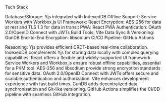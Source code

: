 Tech Stack

Database/Storage: Yjs integrated with IndexedDB
Offline Support: Service Workers with Workbox.js
UI Framework: React
Encryption: AES-256 for data at rest and TLS 1.3 for data in transit
PWA: React PWA
Authentication: OAuth 2.0/OpenID Connect with JWTs
Build Tools: Vite
Data Sync & Versioning: GunDB
End-to-End Encryption: libsodium
CI/CD Pipeline: GitHub Actions

Reasoning:
Yjs provides efficient CRDT-based real-time collaboration.
IndexedDB complements Yjs for storing data locally with complex querying capabilities.
React offers a flexible and widely-supported UI framework.
Service Workers and Workbox.js ensure robust offline capabilities, essential for a PKM tool.
AES-256 and libsodium provide strong encryption standards for sensitive data.
OAuth 2.0/OpenID Connect with JWTs offers secure and scalable authentication and authorization.
Vite enhances development experience with fast build times.
GunDB adds decentralized data synchronization and Git-like versioning.
GitHub Actions simplifies the CI/CD pipeline with seamless GitHub integration.